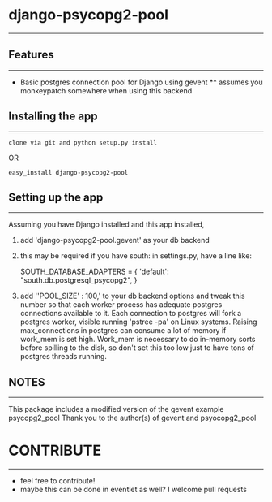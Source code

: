 # django-psycopg2-pool
--------------------

## Features
-----------

* Basic postgres connection pool for Django using gevent
** assumes you monkeypatch somewhere when using this backend

## Installing the app
----------------------
    clone via git and python setup.py install
   
OR

    easy_install django-psycopg2-pool

## Setting up the app
----------------------

Assuming you have Django installed and this app installed,

1. add 'django-psycopg2-pool.gevent' as your db backend
2. this may be required if you have south: in settings.py, have a line like:

    SOUTH_DATABASE_ADAPTERS = {
        'default': "south.db.postgresql_psycopg2",
    }

3. add ''POOL_SIZE' : 100,' to your db backend options and tweak this number so that each worker process has adequate postgres connections available to it.  Each connection to postgres will fork a postgres worker, visible running 'pstree -pa' on Linux systems.  Raising max_connections in postgres can consume a lot of memory if work_mem is set high.  Work_mem is necessary to do in-memory sorts before spilling to the disk, so don't set this too low just to have tons of postgres threads running.


## NOTES
---------
This package includes a modified version of the gevent example psycopg2_pool
Thank you to the author(s) of gevent and psyocopg2_pool

# CONTRIBUTE
-----------
* feel free to contribute!
* maybe this can be done in eventlet as well? I welcome pull requests


